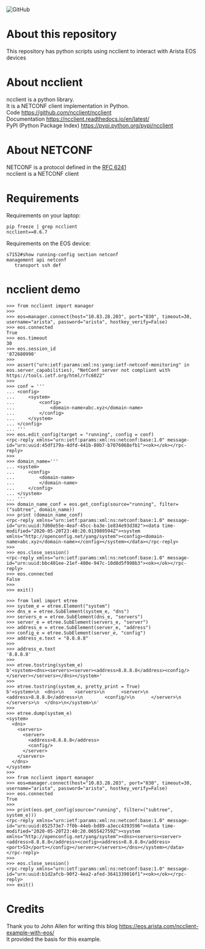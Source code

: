 ![GitHub](https://img.shields.io/github/license/ksator/arista_eos_automation_with_ncclient)   

# About this repository 

This repository has python scripts using ncclient to interact with Arista EOS devices

# About ncclient  

ncclient is a python library.  
It is a NETCONF client implementation in Python.    
Code https://github.com/ncclient/ncclient  
Documentation https://ncclient.readthedocs.io/en/latest/  
PyPI (Python Package Index) https://pypi.python.org/pypi/ncclient  

# About NETCONF

NETCONF is a protocol defined in the [RFC 6241](https://tools.ietf.org/html/rfc6241)   
ncclient is a NETCONF client  

# Requirements 

Requirements on your laptop: 
```
pip freeze | grep ncclient
ncclient==0.6.7
```

Requirements on the EOS device: 
```
s7152#show running-config section netconf
management api netconf
   transport ssh def
```

# ncclient demo

```
>>> from ncclient import manager
>>> 
>>> eos=manager.connect(host="10.83.28.203", port="830", timeout=30, username="arista", password="arista", hostkey_verify=False)
>>> eos.connected
True
>>> eos.timeout
30
>>> eos.session_id
'872680990'
>>> 
>>> assert("urn:ietf:params:xml:ns:yang:ietf-netconf-monitoring" in eos.server_capabilities), "NetConf server not compliant with https://tools.ietf.org/html/rfc6022"
>>> 
>>> conf = '''
... <config>
...     <system>
...         <config>
...             <domain-name>abc.xyz</domain-name>
...         </config>
...     </system>
... </config>
... '''
>>> eos.edit_config(target = "running", config = conf)
<rpc-reply xmlns="urn:ietf:params:xml:ns:netconf:base:1.0" message-id="urn:uuid:45df179a-4dfd-441b-80b7-b7076068efb1"><ok></ok></rpc-reply>
>>> 
>>> domain_name='''
... <system>
...     <config>
...         <domain-name>
...         </domain-name>
...     </config>
... </system>
... '''
>>> domain_name_conf = eos.get_config(source="running", filter=("subtree", domain_name))
>>> print (domain_name_conf)
<rpc-reply xmlns="urn:ietf:params:xml:ns:netconf:base:1.0" message-id="urn:uuid:7d60e55e-4eaf-45cc-ba3e-1e834e93d382"><data time-modified="2020-05-20T23:40:20.013989594Z"><system xmlns="http://openconfig.net/yang/system"><config><domain-name>abc.xyz</domain-name></config></system></data></rpc-reply>
>>> 
>>> eos.close_session()
<rpc-reply xmlns="urn:ietf:params:xml:ns:netconf:base:1.0" message-id="urn:uuid:bbc401ee-21ef-480e-947c-10d8d5f998b3"><ok></ok></rpc-reply>
>>> eos.connected
False
>>> 
>>> exit()
```
```
>>> from lxml import etree
>>> system_e = etree.Element("system")
>>> dns_e = etree.SubElement(system_e, "dns")
>>> servers_e = etree.SubElement(dns_e, "servers")
>>> server_e = etree.SubElement(servers_e, "server")
>>> address_e = etree.SubElement(server_e, "address")
>>> config_e = etree.SubElement(server_e, "config")
>>> address_e.text = "8.8.8.8"
>>> 
>>> address_e.text
'8.8.8.8'
>>> 
>>> etree.tostring(system_e)
b'<system><dns><servers><server><address>8.8.8.8</address><config/></server></servers></dns></system>'
>>> 
>>> etree.tostring(system_e, pretty_print = True)
b'<system>\n  <dns>\n    <servers>\n      <server>\n        <address>8.8.8.8</address>\n        <config/>\n      </server>\n    </servers>\n  </dns>\n</system>\n'
>>> 
>>> etree.dump(system_e)
<system>
  <dns>
    <servers>
      <server>
        <address>8.8.8.8</address>
        <config/>
      </server>
    </servers>
  </dns>
</system>
>>> 
>>> from ncclient import manager
>>> eos=manager.connect(host="10.83.28.203", port="830", timeout=30, username="arista", password="arista", hostkey_verify=False)
>>> eos.connected
True
>>> 
>>> print(eos.get_config(source="running", filter=("subtree", system_e)))
<rpc-reply xmlns="urn:ietf:params:xml:ns:netconf:base:1.0" message-id="urn:uuid:852573e7-7f0b-44eb-bd89-a3ecc4393596"><data time-modified="2020-05-20T23:40:20.065542759Z"><system xmlns="http://openconfig.net/yang/system"><dns><servers><server><address>8.8.8.8</address><config><address>8.8.8.8</address><port>53</port></config></server></servers></dns></system></data></rpc-reply>
>>> 
>>> eos.close_session()
<rpc-reply xmlns="urn:ietf:params:xml:ns:netconf:base:1.0" message-id="urn:uuid:b1d2afcb-90f2-4ea2-afed-3641339016f1"><ok></ok></rpc-reply>
>>> exit()
```
# Credits

Thank you to  John Allen for writing this blog https://eos.arista.com/ncclient-example-with-eos/  
It provided the basis for this example.

